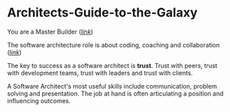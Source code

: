 # Architects-Guide-to-the-Galaxy

You are a Master Builder ([*link*](https://s3.amazonaws.com/static.codingthearchitecture.com/presentations/softwarecircus2017-return-of-the-architect.pdf))

The software architecture role is about coding, coaching and collaboration ([*link*](https://s3.amazonaws.com/static.codingthearchitecture.com/presentations/softwarecircus2017-return-of-the-architect.pdf))

The key to success as a software architect is __trust__. Trust with peers, trust with development teams, trust with leaders and trust with clients.

A Software Architect's most useful skills include communication, problem solving and presentation. The job at hand is often articulating a position and influencing outcomes.